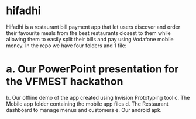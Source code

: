 # hifadhi

Hifadhi is a restaurant bill payment app that let users discover and order their favourite meals from the best restaurants closest to them while allowing them to easily split their bills and pay using Vodafone mobile money.
In the repo we have four folders and 1 file:

# a. Our PowerPoint presentation for the VFMEST hackathon
 b. Our offline demo of the app created using Invision Prototyping tool
 c. The Mobile app folder containing the mobile app files
 d. The Restaurant dashboard to manage menus and customers
 e. Our android apk.
